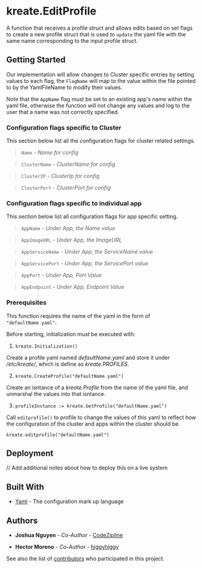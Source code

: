 # kreate.EditProfile

A function that receives a profile struct and allows edits based on set flags to create a new profile struct that is used to `update` the yaml file with the same name corresponding to the input profile struct.

## Getting Started

Our implementation will allow changes to Cluster specific entries by setting values to each flag, the `FlagName` will map to the value within the file pointed to by the YamlFileName to modify their values.

*Note* that the `AppName` flag must be set to an existing app's name within the yaml file, otherwise the function will not change any values and log to the user that a name was not correctly specified.

### Configuration flags specific to Cluster

This section below list all the configuration flags for cluster related settings.

> `Name` - *Name for config*

> `ClusterName` - *ClusterName for config*

> `ClusterIP` - *ClusterIp for config*

> `ClusterPort` - *ClusterPort for config*

>
### Configuration flags specific to individual app

This section below list all configuration flags for app specific setting.

> `AppName` - *Under App, the Name value*

> `AppImageURL` - *Under App, the ImageURL*

> `AppServiceName` - *Under App, the ServiceName value*

> `AppServicePort` - *Under App, the ServicePort value*

> `AppPort` - *Under App, Port Value*

> `AppEndpoint` - *Under App, Endpoint Value*

### Prerequisites

This function requires the name of the yaml in the form of `"defaultName.yaml"`.

Before starting, initialization must be executed with:

1. `kreate.Initialization()`

Create a profile yaml named *defaultName.yaml* and store it under */etc/kreate/*, which is define as *kreate.PROFILES*.

2. `kreate.CreateProfile("defaultName.yaml")`

Create an isntance of a *kreate.Profile* from the name of the yaml file, and unmarshal the values into that isntance.

3. `profileInstance := kreate.GetProfile("defaultName.yaml")`

Call `editprofile()` to profile to change the values of this yaml to reflect how the configuration of the cluster and apps within the cluster should be.

`kreate.editprofile("defaultName.yaml")`

## Deployment

// Add additional notes about how to deploy this on a live system

## Built With

* [Yaml]("gopkg.in/yaml.v2") - The configuration mark up language

## Authors

* **Joshua Nguyen** - *Co-Author* - [CodeZipline](https://github.com/CodeZipline)

* **Hector Moreno** - *Co-Author* - [higgyhiggy](https://github.com/higgyhiggy)

See also the list of [contributors](https://github.com/your/project/contributors) who participated in this project.